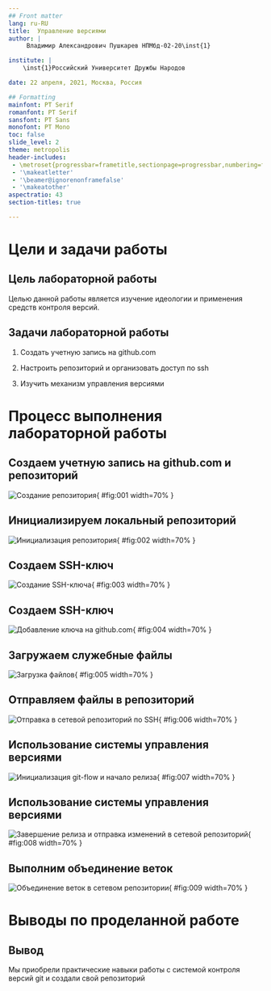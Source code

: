 ```yaml
---
## Front matter
lang: ru-RU
title:  Управление версиями
author: |
	 Владимир Александрович Пушкарев НПМбд-02-20\inst{1}

institute: |
	\inst{1}Российский Университет Дружбы Народов

date: 22 апреля, 2021, Москва, Россия

## Formatting
mainfont: PT Serif
romanfont: PT Serif
sansfont: PT Sans
monofont: PT Mono
toc: false
slide_level: 2
theme: metropolis
header-includes: 
 - \metroset{progressbar=frametitle,sectionpage=progressbar,numbering=fraction}
 - '\makeatletter'
 - '\beamer@ignorenonframefalse'
 - '\makeatother'
aspectratio: 43
section-titles: true

---
```


# Цели и задачи работы

## Цель лабораторной работы

Целью данной работы является изучение идеологии и применения средств контроля версий.

## Задачи лабораторной работы

1. Создать учетную запись на github.com

2. Настроить репозиторий и организовать доступ по ssh

3. Изучить механизм управления версиями

# Процесс выполнения лабораторной работы

## Создаем учетную запись на github.com и репозиторий

![Создание репозитория](image/01.png){ #fig:001 width=70% }

## Инициализируем локальный репозиторий

![Инициализация репозитория](image/02.png){ #fig:002 width=70% }

## Создаем SSH-ключ

![Создание SSH-ключа](image/03.png){ #fig:003 width=70% }

## Создаем SSH-ключ

![Добавление ключа на github.com ](image/04.png){ #fig:004 width=70% }

## Загружаем служебные файлы

![Загрузка файлов](image/05.png){ #fig:005 width=70% }

## Отправляем файлы в репозиторий

![Отправка в сетевой репозиторий по SSH](image/06.png){ #fig:006 width=70% }

## Использование системы управления версиями

![Инициализация git-flow и начало релиза](image/07.png){ #fig:007 width=70% }

## Использование системы управления версиями

![Завершение релиза и отправка изменений в сетевой репозиторий](image/08.png){ #fig:008 width=70% }

## Выполним объединение веток

![Объединение веток в сетевом репозитории](image/09.png){ #fig:009 width=70% }

# Выводы по проделанной работе

## Вывод

Мы приобрели практические навыки работы с системой контроля версий git и создали свой репозиторий